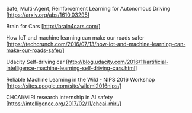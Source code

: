 Safe, Multi-Agent, Reinforcement Learning for Autonomous Driving [https://arxiv.org/abs/1610.03295]

Brain for Cars [http://brain4cars.com/]

How IoT and machine learning can make our roads safer [https://techcrunch.com/2016/07/13/how-iot-and-machine-learning-can-make-our-roads-safer/]

Udacity Self-driving car [http://blog.udacity.com/2016/11/artificial-intelligence-machine-learning-self-driving-cars.html]

Reliable Machine Learning in the Wild - NIPS 2016 Workshop [https://sites.google.com/site/wildml2016nips/]

CHCAI/MIRI research internship in AI safety [https://intelligence.org/2017/02/11/chcai-miri/]
